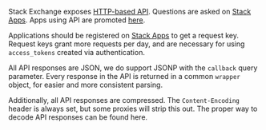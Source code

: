 
Stack Exchange exposes [HTTP-based API](https://api.stackexchange.com/).
Questions are asked on [Stack Apps](https://stackapps.com/). Apps using API are promoted [here](https://stackapps.com/questions/7/how-to-list-your-application-library-wrapper-script-here).

Applications should be registered on [Stack Apps](https://stackapps.com/apps/oauth/register) to get a request key. Request keys grant more requests per day, and are necessary for using `access_tokens` created via authentication.

All API responses are JSON, we do support JSONP with the `callback` query parameter. Every response in the API is returned in a common `wrapper` object, for easier and more consistent parsing.

Additionally, all API responses are compressed. The `Content-Encoding` header is always set, but some proxies will strip this out. The proper way to decode API responses can be found here.
